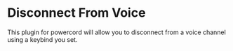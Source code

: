 # Disconnect From Voice
 This plugin for powercord will allow you to disconnect from a voice channel using a keybind you set.
